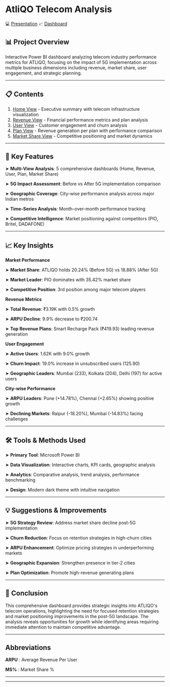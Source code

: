 # AtliQO Telecom Analysis 

💻 [Presentation](https://github.com/sherinjthomas29/AtliQO-Telecom-Domain-Power-BI-Dashboard/blob/main/Presentation.pdf)     📈 [Dashboard](https://app.powerbi.com/view?r=eyJrIjoiZjMyNDY2OWMtM2Y4My00ZmI2LWE1YmMtYjE3Y2UxYTI3NmE0IiwidCI6ImM2ZTU0OWIzLTVmNDUtNDAzMi1hYWU5LWQ0MjQ0ZGM1YjJjNCJ9)

## 📊 Project Overview

Interactive Power BI dashboard analyzing telecom industry performance metrics for ATLIQO, focusing on the impact of 5G implementation across multiple business dimensions including revenue, market share, user engagement, and strategic planning.
________________________________________
## 📋 Contents

1. [Home View](https://github.com/sherinjthomas29/AtliQO-Telecom-Domain-Power-BI-Dashboard/blob/main/Home%20View.png) - Executive summary with telecom infrastructure visualization
2. [Revenue View](https://github.com/sherinjthomas29/AtliQO-Telecom-Domain-Power-BI-Dashboard/blob/main/Revenue%20View.png) - Financial performance metrics and plan analysis
3. [User View](https://github.com/sherinjthomas29/AtliQO-Telecom-Domain-Power-BI-Dashboard/blob/main/User%20View.png) - Customer engagement and churn analysis
4. [Plan View](https://github.com/sherinjthomas29/AtliQO-Telecom-Domain-Power-BI-Dashboard/blob/main/Plan%20View.png) - Revenue generation per plan with performance comparison
5. [Market Share View](https://github.com/sherinjthomas29/AtliQO-Telecom-Domain-Power-BI-Dashboard/blob/main/Market%20Share%20View.png) - Competitive positioning and market dynamics
________________________________________
## 📝 Key Features

 ➤ **Multi-View Analysis**: 5 comprehensive dashboards (Home, Revenue, User, Plan, Market Share)

 ➤ **5G Impact Assessment**: Before vs After 5G implementation comparison

 ➤ **Geographic Coverage**: City-wise performance analysis across major Indian metros

 ➤ **Time-Series Analysis**: Month-over-month performance tracking

 ➤ **Competitive Intelligence**: Market positioning against competitors (PIO, Britel, DADAFONE)
________________________________________
## 📈 Key Insights

**Market Performance**

 ➤ **Market Share**: ATLIQO holds 20.24% (Before 5G) vs 18.88% (After 5G)

 ➤ **Market Leader**: PIO dominates with 35.42% market share

 ➤ **Competitive Position**: 3rd position among major telecom players


**Revenue Metrics**

 ➤ **Total Revenue**: ₹3.19K with 0.5% growth

 ➤ **ARPU Decline**: 9.9% decrease to ₹200.74

 ➤ **Top Revenue Plans**: Smart Recharge Pack (₹419.93) leading revenue generation


**User Engagement**

 ➤ **Active Users**: 1.62K with 9.0% growth

 ➤ **Churn Impact**: 19.0% increase in unsubscribed users (125.90)

 ➤ **Geographic Leaders**: Mumbai (233), Kolkata (204), Delhi (197) for active users


**City-wise Performance**

 ➤ **ARPU Leaders**: Pune (+14.78%), Chennai (+2.65%) showing positive growth

 ➤ **Declining Markets**: Raipur (-18.20%), Mumbai (-14.83%) facing challenges
________________________________________
## 🛠️ Tools & Methods Used

 ➤ **Primary Tool**: Microsoft Power BI

 ➤ **Data Visualization**: Interactive charts, KPI cards, geographic analysis

 ➤ **Analytics**: Comparative analysis, trend analysis, performance benchmarking

 ➤ **Design**: Modern dark theme with intuitive navigation
________________________________________
## 💡 Suggestions & Improvements

 ➤ **5G Strategy Review**: Address market share decline post-5G implementation

 ➤ **Churn Reduction**: Focus on retention strategies in high-churn cities

 ➤ **ARPU Enhancement**: Optimize pricing strategies in underperforming markets

 ➤ **Geographic Expansion**: Strengthen presence in tier-2 cities

 ➤ **Plan Optimization**: Promote high-revenue generating plans
________________________________________
## 📝 Conclusion

This comprehensive dashboard provides strategic insights into ATLIQO's telecom operations, highlighting the need for focused retention strategies and market positioning improvements in the post-5G landscape. The analysis reveals opportunities for growth while identifying areas requiring immediate attention to maintain competitive advantage.
________________________________________
## **Abbreviations**

**ARPU** : Average Revenue Per User

**MS%** : Market Share %
________________________________________

________________________________________

